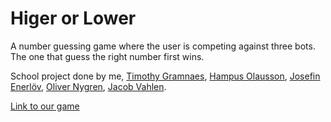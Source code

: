 # Higer or Lower


A number guessing game where the user is competing against three bots. The one that guess the right number first wins.

School project done by me, [Timothy Gramnaes](https://github.com/TimothyGramnaes), [Hampus Olausson](https://github.com/HampusJohnOlausson), [Josefin Enerlöv](https://github.com/jenerlov), [Oliver Nygren](https://github.com/olivernygren), [Jacob Vahlen](https://github.com/jv98).

[Link to our game](https://higerorlower.netlify.app/)
